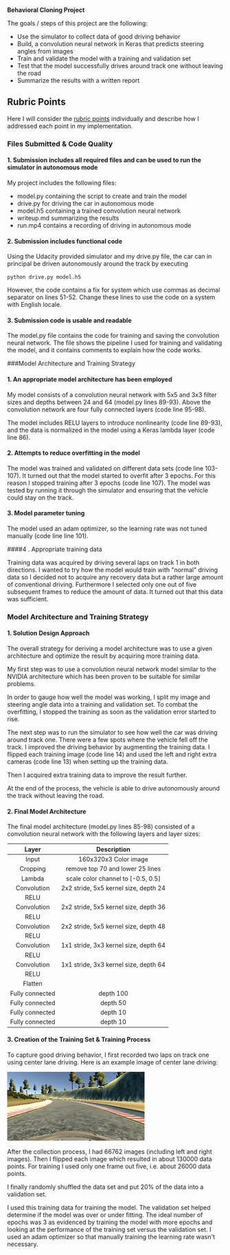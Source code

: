**Behavioral Cloning Project**

The goals / steps of this project are the following:
* Use the simulator to collect data of good driving behavior
* Build, a convolution neural network in Keras that predicts steering angles from images
* Train and validate the model with a training and validation set
* Test that the model successfully drives around track one without leaving the road
* Summarize the results with a written report


[//]: # (Image References)

[image1]: ./example_center.jpg "Normal image"

## Rubric Points
Here I will consider the [rubric points](https://review.udacity.com/#!/rubrics/432/view) individually and describe how I addressed each point in my implementation.  

### Files Submitted & Code Quality

#### 1. Submission includes all required files and can be used to run the simulator in autonomous mode

My project includes the following files:
* model.py containing the script to create and train the model
* drive.py for driving the car in autonomous mode
* model.h5 containing a trained convolution neural network 
* writeup.md summarizing the results
* run.mp4 contains a recording of driving in autonomous mode

#### 2. Submission includes functional code
Using the Udacity provided simulator and my drive.py file, the car can in principal be driven autonomously around the track by executing 

```
python drive.py model.h5
```

However, the code contains a fix for system which use commas as decimal separator on
lines 51-52. Change these lines to use the code on a system with English locale.

#### 3. Submission code is usable and readable

The model.py file contains the code for training and saving the convolution neural network. The file shows the pipeline I used for training and validating the model, and it contains comments to explain how the code works.

###Model Architecture and Training Strategy

#### 1. An appropriate model architecture has been employed

My model consists of a convolution neural network with 5x5 and 3x3 filter sizes and depths between 24 and 64 (model.py lines 89-93). Above the convolution network are
four fully connected layers (code line 95-98).

The model includes RELU layers to introduce nonlinearity (code line 89-93), and the data is normalized in the model using a Keras lambda layer (code line 86). 

#### 2. Attempts to reduce overfitting in the model

The model was trained and validated on different data sets (code line 103-107). It turned out that the model started to overfit after 3 epochs. For this reason I stopped training after 3 epochs (code line 107).
The model was tested by running it through the simulator and ensuring that the vehicle could stay on the track.

#### 3. Model parameter tuning

The model used an adam optimizer, so the learning rate was not tuned manually (code line line 101).

####4 . Appropriate training data

Training data was acquired by driving several laps on track 1 in both directions.  I wanted to try how the model would train with "normal" driving data so I decided not to acquire any recovery data but a rather large amount of conventional driving. Furthermore I selected only one out of five subsequent frames  to reduce the amount of data. It turned out that this data was sufficient.

### Model Architecture and Training Strategy

#### 1. Solution Design Approach

The overall strategy for deriving a model architecture was to use a given architecture and optimize the result by acquiring more training data.

My first step was to use a convolution neural network model similar to the NVIDIA architecture which has been proven to be suitable for similar problems.

In order to gauge how well the model was working, I split my image and steering angle data into a training and validation set. To combat the overfitting, I stopped the training as soon as the validation error started to rise.

The next step was to run the simulator to see how well the car was driving around track one. There were a few spots where the vehicle fell off the track. I improved the driving behavior by augmenting the training data. I flipped each training image (code line 14) and used the left and right extra cameras (code line 13) when setting up the training data.

Then I acquired extra training data to improve the result further.

At the end of the process, the vehicle is able to drive autonomously around the track without leaving the road.

#### 2. Final Model Architecture

The final model architecture (model.py lines 85-98) consisted of a convolution neural network with the following layers and layer sizes: 

| Layer         	|     Description	        		| 
|:---------------------:|:---------------------------------------------:| 
| Input         	| 160x320x3 Color image   			|
| Cropping         	| remove top 70 and lower 25 lines       	|
| Lambda	      	| scale color channel to [-0.5, 0.5]		|
| Convolution   	| 2x2 stride, 5x5 kernel size, depth 24         |
| RELU			|						|
| Convolution   	| 2x2 stride, 5x5 kernel size, depth 36         |
| RELU			|						|
| Convolution   	| 2x2 stride, 5x5 kernel size, depth 48         |
| RELU			|						|
| Convolution   	| 1x1 stride, 3x3 kernel size, depth 64         |
| RELU			|						|
| Convolution   	| 1x1 stride, 3x3 kernel size, depth 64         |
| RELU			|						|
| Flatten          	|                                               |
| Fully connected	| depth 100    				        |
| Fully connected	| depth 50    				        |
| Fully connected	| depth 10    				        |
| Fully connected	| depth 10    				        |

#### 3. Creation of the Training Set & Training Process

To capture good driving behavior, I first recorded two laps on track one using center lane driving. Here is an example image of center lane driving:

![alt text][image1]

After the collection process, I had 66762 images (including left and right images). Then I flipped each image which resulted in about 130000 data points. For training I used only one frame out five, i.e. about 26000 data points.

I finally randomly shuffled the data set and put 20% of the data into a validation set. 

I used this training data for training the model. The validation set helped determine if the model was over or under fitting. The ideal number of epochs was 3 as evidenced by training the model with more epochs and looking at the performance of the training set versus the validation set. I used an adam optimizer so that manually training the learning rate wasn't necessary.
